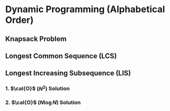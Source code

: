 # **Dynamic Programming (Alphabetical Order)**
## **Knapsack Problem**

## **Longest Common Sequence (LCS)**

## **Longest Increasing Subsequence (LIS)**
### **1. $\cal{O}$ $(N^2)$ Solution**
### **2. $\cal{O}$ $(N \log N)$ Solution**
